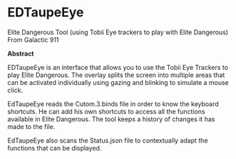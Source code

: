 # EDTaupeEye
Elite Dangerous Tool (using Tobii Eye trackers to play with Elite  Dangerous) From Galactic 911

**Abstract**

EDTaupeEye is an interface that allows you to use the Tobii Eye Trackers to play Elite Dangerous. 
The overlay splits the screen into multiple areas that can be activated individually using gazing 
and blinking to simulate a mouse click.

EdTaupeEye reads the Cutom.3.binds file in order to know the keyboard shortcuts. He can add his 
own shortcuts to access all the functions available in Elite Dangerous. The tool keeps a history 
of changes it has made to the file.

EdTaupeEye also scans the Status.json file to contextually adapt the functions that can be displayed.
